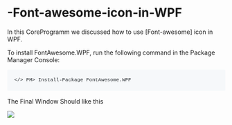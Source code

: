 # -Font-awesome-icon-in-WPF
In this CoreProgramm we discussed how to use [Font-awesome]  icon in WPF.

To install FontAwesome.WPF, run the following command in the Package Manager Console:

<pre style="background-color: #f6f8fa; border-radius: 3px; box-sizing: border-box; color: #24292e; font-family: SFMono-Regular, Consolas, &quot;Liberation Mono&quot;, Menlo, monospace; font-size: 13.6px; line-height: 1.45; margin-bottom: 16px; overflow-wrap: normal; overflow: auto; padding: 16px;"><code style="background: transparent; border-radius: 3px; border: 0px; box-sizing: border-box; display: inline; font-family: SFMono-Regular, Consolas, &quot;Liberation Mono&quot;, Menlo, monospace; line-height: inherit; margin: 0px; overflow-wrap: normal; overflow: visible; padding: 0px; word-break: normal;">&lt;/&gt; PM> Install-Package FontAwesome.WPF</code></pre>

The Final Window Should like this <br/>

<img src="https://user-images.githubusercontent.com/53593343/63190564-1f9b5380-c084-11e9-9c4c-6686b27dcd68.gif"/>
